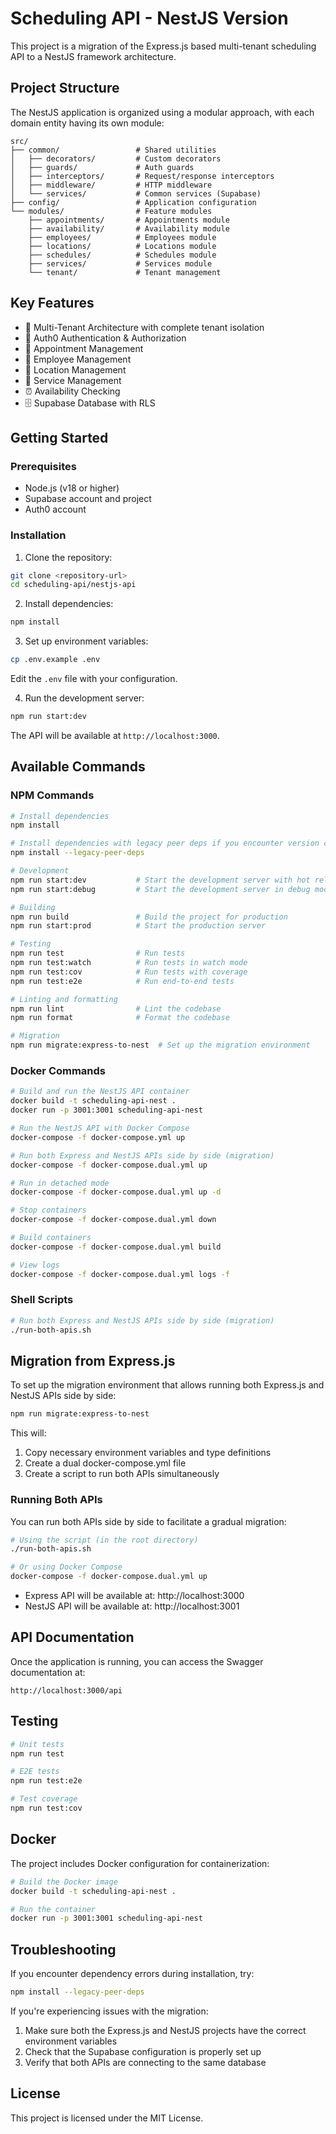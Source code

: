 # Scheduling API - NestJS Version

This project is a migration of the Express.js based multi-tenant scheduling API to a NestJS framework architecture.

## Project Structure

The NestJS application is organized using a modular approach, with each domain entity having its own module:

```
src/
├── common/                 # Shared utilities
│   ├── decorators/         # Custom decorators
│   ├── guards/             # Auth guards
│   ├── interceptors/       # Request/response interceptors
│   ├── middleware/         # HTTP middleware
│   └── services/           # Common services (Supabase)
├── config/                 # Application configuration
└── modules/                # Feature modules
    ├── appointments/       # Appointments module
    ├── availability/       # Availability module
    ├── employees/          # Employees module
    ├── locations/          # Locations module
    ├── schedules/          # Schedules module
    ├── services/           # Services module
    └── tenant/             # Tenant management
```

## Key Features

- 🏢 Multi-Tenant Architecture with complete tenant isolation
- 🔐 Auth0 Authentication & Authorization
- 📅 Appointment Management
- 👥 Employee Management
- 📍 Location Management
- 🔧 Service Management
- ⏰ Availability Checking
- 🗄️ Supabase Database with RLS

## Getting Started

### Prerequisites

- Node.js (v18 or higher)
- Supabase account and project
- Auth0 account

### Installation

1. Clone the repository:
```bash
git clone <repository-url>
cd scheduling-api/nestjs-api
```

2. Install dependencies:
```bash
npm install
```

3. Set up environment variables:
```bash
cp .env.example .env
```
Edit the `.env` file with your configuration.

4. Run the development server:
```bash
npm run start:dev
```

The API will be available at `http://localhost:3000`.

## Available Commands

### NPM Commands

```bash
# Install dependencies
npm install

# Install dependencies with legacy peer deps if you encounter version conflicts
npm install --legacy-peer-deps

# Development
npm run start:dev           # Start the development server with hot reload
npm run start:debug         # Start the development server in debug mode

# Building
npm run build               # Build the project for production
npm run start:prod          # Start the production server

# Testing
npm run test                # Run tests
npm run test:watch          # Run tests in watch mode
npm run test:cov            # Run tests with coverage
npm run test:e2e            # Run end-to-end tests

# Linting and formatting
npm run lint                # Lint the codebase
npm run format              # Format the codebase

# Migration
npm run migrate:express-to-nest  # Set up the migration environment
```

### Docker Commands

```bash
# Build and run the NestJS API container
docker build -t scheduling-api-nest .
docker run -p 3001:3001 scheduling-api-nest

# Run the NestJS API with Docker Compose
docker-compose -f docker-compose.yml up

# Run both Express and NestJS APIs side by side (migration)
docker-compose -f docker-compose.dual.yml up

# Run in detached mode
docker-compose -f docker-compose.dual.yml up -d

# Stop containers
docker-compose -f docker-compose.dual.yml down

# Build containers
docker-compose -f docker-compose.dual.yml build

# View logs
docker-compose -f docker-compose.dual.yml logs -f
```

### Shell Scripts

```bash
# Run both Express and NestJS APIs side by side (migration)
./run-both-apis.sh
```

## Migration from Express.js

To set up the migration environment that allows running both Express.js and NestJS APIs side by side:

```bash
npm run migrate:express-to-nest
```

This will:
1. Copy necessary environment variables and type definitions
2. Create a dual docker-compose.yml file
3. Create a script to run both APIs simultaneously

### Running Both APIs

You can run both APIs side by side to facilitate a gradual migration:

```bash
# Using the script (in the root directory)
./run-both-apis.sh

# Or using Docker Compose
docker-compose -f docker-compose.dual.yml up
```

- Express API will be available at: http://localhost:3000
- NestJS API will be available at: http://localhost:3001

## API Documentation

Once the application is running, you can access the Swagger documentation at:

```
http://localhost:3000/api
```

## Testing

```bash
# Unit tests
npm run test

# E2E tests
npm run test:e2e

# Test coverage
npm run test:cov
```

## Docker

The project includes Docker configuration for containerization:

```bash
# Build the Docker image
docker build -t scheduling-api-nest .

# Run the container
docker run -p 3001:3001 scheduling-api-nest
```

## Troubleshooting

If you encounter dependency errors during installation, try:

```bash
npm install --legacy-peer-deps
```

If you're experiencing issues with the migration:

1. Make sure both the Express.js and NestJS projects have the correct environment variables
2. Check that the Supabase configuration is properly set up
3. Verify that both APIs are connecting to the same database

## License

This project is licensed under the MIT License.